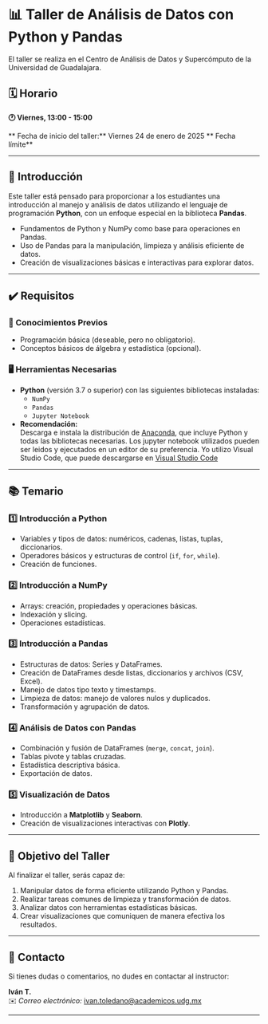 # 📊 Taller de Análisis de Datos con Python y Pandas

El taller se realiza en el Centro de Análisis de Datos y Supercómputo de la Universidad de Guadalajara.


## 🗓️ Horario  
**🕐 Viernes, 13:00 - 15:00**  

** Fecha de inicio del taller:** Viernes 24 de enero de 2025
** Fecha límite**

---

## 🌟 Introducción  
Este taller está pensado para proporcionar a los estudiantes una introducción al manejo y análisis de datos utilizando el lenguaje de programación **Python**, con un enfoque especial en la biblioteca **Pandas**. 

- Fundamentos de Python y NumPy como base para operaciones en Pandas.  
- Uso de Pandas para la manipulación, limpieza y análisis eficiente de datos.  
- Creación de visualizaciones básicas e interactivas para explorar datos.  

---

## ✔️ Requisitos  

### 📖 Conocimientos Previos  
- Programación básica (deseable, pero no obligatorio).  
- Conceptos básicos de álgebra y estadística (opcional).  

### 🖥️ Herramientas Necesarias  
- **Python** (versión 3.7 o superior) con las siguientes bibliotecas instaladas:  
  - `NumPy`  
  - `Pandas`  
  - `Jupyter Notebook`  
- **Recomendación:**  
  Descarga e instala la distribución de [Anaconda](https://www.anaconda.com/), que incluye Python y todas las bibliotecas necesarias. Los jupyter notebook utilizados pueden ser leidos y ejecutados en un editor de su preferencia. Yo utilizo Visual Studio Code, que puede descargarse en [Visual Studio Code](https://code.visualstudio.com/download)

---

## 📚 Temario  

### 1️⃣ **Introducción a Python**  
- Variables y tipos de datos: numéricos, cadenas, listas, tuplas, diccionarios.  
- Operadores básicos y estructuras de control (`if`, `for`, `while`).  
- Creación de funciones.  

### 2️⃣ **Introducción a NumPy**  
- Arrays: creación, propiedades y operaciones básicas.  
- Indexación y slicing.  
- Operaciones estadísticas.  

### 3️⃣ **Introducción a Pandas**  
- Estructuras de datos: Series y DataFrames.  
- Creación de DataFrames desde listas, diccionarios y archivos (CSV, Excel).  
- Manejo de datos tipo texto y timestamps.  
- Limpieza de datos: manejo de valores nulos y duplicados.  
- Transformación y agrupación de datos.  

### 4️⃣ **Análisis de Datos con Pandas**  
- Combinación y fusión de DataFrames (`merge`, `concat`, `join`).  
- Tablas pivote y tablas cruzadas.  
- Estadística descriptiva básica.  
- Exportación de datos.  

### 5️⃣ **Visualización de Datos**  
- Introducción a **Matplotlib** y **Seaborn**.  
- Creación de visualizaciones interactivas con **Plotly**.  

---

## 🎯 Objetivo del Taller  
Al finalizar el taller, serás capaz de:  
1. Manipular datos de forma eficiente utilizando Python y Pandas.  
2. Realizar tareas comunes de limpieza y transformación de datos.  
3. Analizar datos con herramientas estadísticas básicas.  
4. Crear visualizaciones que comuniquen de manera efectiva los resultados.  

---

## 📩 Contacto  
Si tienes dudas o comentarios, no dudes en contactar al instructor:  

**Iván T.**  
✉️ _Correo electrónico:_ ivan.toledano@academicos.udg.mx  

---
